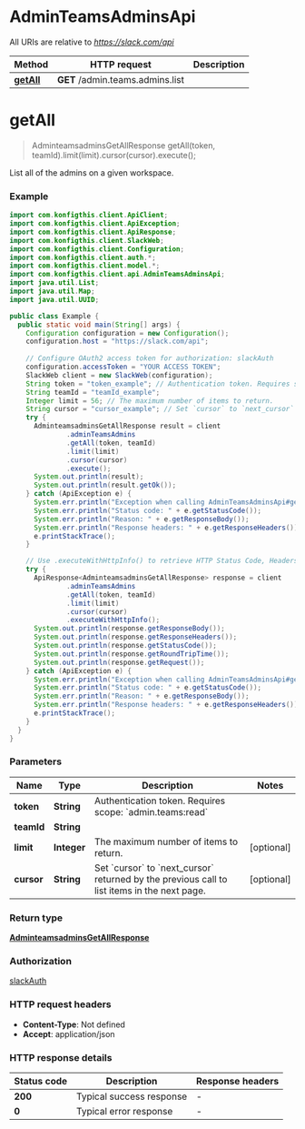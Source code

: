 # AdminTeamsAdminsApi

All URIs are relative to *https://slack.com/api*

| Method | HTTP request | Description |
|------------- | ------------- | -------------|
| [**getAll**](AdminTeamsAdminsApi.md#getAll) | **GET** /admin.teams.admins.list |  |


<a name="getAll"></a>
# **getAll**
> AdminteamsadminsGetAllResponse getAll(token, teamId).limit(limit).cursor(cursor).execute();



List all of the admins on a given workspace.

### Example
```java
import com.konfigthis.client.ApiClient;
import com.konfigthis.client.ApiException;
import com.konfigthis.client.ApiResponse;
import com.konfigthis.client.SlackWeb;
import com.konfigthis.client.Configuration;
import com.konfigthis.client.auth.*;
import com.konfigthis.client.model.*;
import com.konfigthis.client.api.AdminTeamsAdminsApi;
import java.util.List;
import java.util.Map;
import java.util.UUID;

public class Example {
  public static void main(String[] args) {
    Configuration configuration = new Configuration();
    configuration.host = "https://slack.com/api";
    
    // Configure OAuth2 access token for authorization: slackAuth
    configuration.accessToken = "YOUR ACCESS TOKEN";
    SlackWeb client = new SlackWeb(configuration);
    String token = "token_example"; // Authentication token. Requires scope: `admin.teams:read`
    String teamId = "teamId_example";
    Integer limit = 56; // The maximum number of items to return.
    String cursor = "cursor_example"; // Set `cursor` to `next_cursor` returned by the previous call to list items in the next page.
    try {
      AdminteamsadminsGetAllResponse result = client
              .adminTeamsAdmins
              .getAll(token, teamId)
              .limit(limit)
              .cursor(cursor)
              .execute();
      System.out.println(result);
      System.out.println(result.getOk());
    } catch (ApiException e) {
      System.err.println("Exception when calling AdminTeamsAdminsApi#getAll");
      System.err.println("Status code: " + e.getStatusCode());
      System.err.println("Reason: " + e.getResponseBody());
      System.err.println("Response headers: " + e.getResponseHeaders());
      e.printStackTrace();
    }

    // Use .executeWithHttpInfo() to retrieve HTTP Status Code, Headers and Request
    try {
      ApiResponse<AdminteamsadminsGetAllResponse> response = client
              .adminTeamsAdmins
              .getAll(token, teamId)
              .limit(limit)
              .cursor(cursor)
              .executeWithHttpInfo();
      System.out.println(response.getResponseBody());
      System.out.println(response.getResponseHeaders());
      System.out.println(response.getStatusCode());
      System.out.println(response.getRoundTripTime());
      System.out.println(response.getRequest());
    } catch (ApiException e) {
      System.err.println("Exception when calling AdminTeamsAdminsApi#getAll");
      System.err.println("Status code: " + e.getStatusCode());
      System.err.println("Reason: " + e.getResponseBody());
      System.err.println("Response headers: " + e.getResponseHeaders());
      e.printStackTrace();
    }
  }
}

```

### Parameters

| Name | Type | Description  | Notes |
|------------- | ------------- | ------------- | -------------|
| **token** | **String**| Authentication token. Requires scope: &#x60;admin.teams:read&#x60; | |
| **teamId** | **String**|  | |
| **limit** | **Integer**| The maximum number of items to return. | [optional] |
| **cursor** | **String**| Set &#x60;cursor&#x60; to &#x60;next_cursor&#x60; returned by the previous call to list items in the next page. | [optional] |

### Return type

[**AdminteamsadminsGetAllResponse**](AdminteamsadminsGetAllResponse.md)

### Authorization

[slackAuth](../README.md#slackAuth)

### HTTP request headers

 - **Content-Type**: Not defined
 - **Accept**: application/json

### HTTP response details
| Status code | Description | Response headers |
|-------------|-------------|------------------|
| **200** | Typical success response |  -  |
| **0** | Typical error response |  -  |

